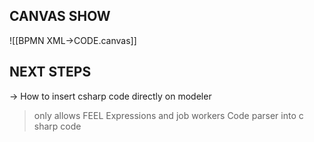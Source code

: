 
## CANVAS SHOW

![[BPMN XML->CODE.canvas]]

## NEXT STEPS 

-> How to insert csharp code directly on modeler 
> only allows FEEL Expressions and job workers
> Code parser into c sharp code


